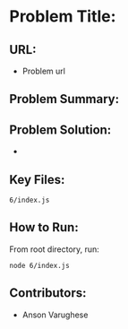 # Problem Title:

## URL: 

* []() Problem url

## Problem Summary:

## Problem Solution:

* []() 

## Key Files:

` 6/index.js `

## How to Run:

From root directory, run:

` node 6/index.js `

## Contributors:

* []() Anson Varughese
